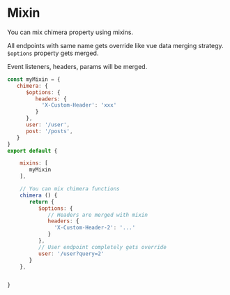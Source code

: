 # Mixin
You can mix chimera property using mixins.

All endpoints with same name gets override like vue data merging strategy.
`$options` property gets merged.

Event listeners, headers, params will be merged.

```javascript
const myMixin = {
   chimera: {
      $options: {
         headers: {
           'X-Custom-Header': 'xxx'
         }
      },
      user: '/user',
      post: '/posts',
   }
}
export default {

    mixins: [
       myMixin
    ],

    // You can mix chimera functions
    chimera () {
       return {
          $options: {
             // Headers are merged with mixin
             headers: {
               'X-Custom-Header-2': '...'
             }
          },
          // User endpoint completely gets override
          user: '/user?query=2'
       }
    },


}
```
